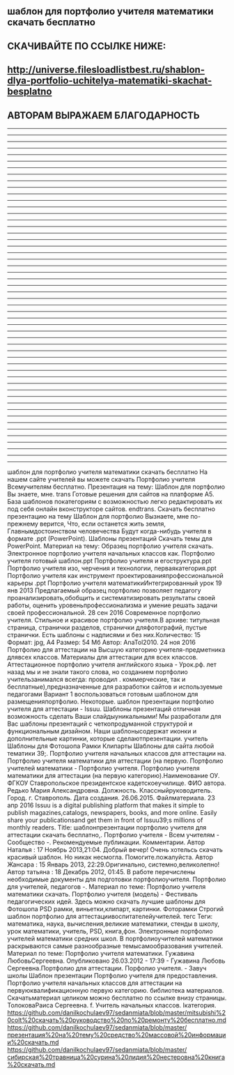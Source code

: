 шаблон для портфолио учителя математики скачать бесплатно
--------------------------------------------------
СКАЧИВАЙТЕ ПО ССЫЛКЕ НИЖЕ:
--------------------------------------------------
http://universe.filesloadlistbest.ru/shablon-dlya-portfolio-uchitelya-matematiki-skachat-besplatno
--------------------------------------------------
АВТОРАМ ВЫРАЖАЕМ БЛАГОДАРНОСТЬ
--------------------------------------------------
--------------------------------------------------
--------------------------------------------------
--------------------------------------------------
--------------------------------------------------
--------------------------------------------------
--------------------------------------------------
--------------------------------------------------
--------------------------------------------------
--------------------------------------------------
--------------------------------------------------
--------------------------------------------------
--------------------------------------------------
--------------------------------------------------
--------------------------------------------------
--------------------------------------------------
--------------------------------------------------
--------------------------------------------------
--------------------------------------------------
--------------------------------------------------
--------------------------------------------------
--------------------------------------------------
--------------------------------------------------
--------------------------------------------------
--------------------------------------------------
--------------------------------------------------
--------------------------------------------------
--------------------------------------------------
--------------------------------------------------
--------------------------------------------------
--------------------------------------------------
--------------------------------------------------
--------------------------------------------------
--------------------------------------------------
--------------------------------------------------
--------------------------------------------------
--------------------------------------------------
--------------------------------------------------
--------------------------------------------------
--------------------------------------------------
--------------------------------------------------
--------------------------------------------------
--------------------------------------------------
--------------------------------------------------
--------------------------------------------------
--------------------------------------------------
--------------------------------------------------
--------------------------------------------------
--------------------------------------------------
--------------------------------------------------
--------------------------------------------------
--------------------------------------------------
--------------------------------------------------
шаблон для портфолио учителя математики скачать бесплатно На нашем сайте учителей вы можете скачать Портфолио учителя Всемучителям бесплатно. Презентация на тему: Шаблон для портфолио Вы знаете, мне. trans Готовые решения для сайтов на платформе A5. База шаблонов покатегориям с возможностью легко редактировать их под себя онлайн вконструкторе сайтов. endtrans. Скачать бесплатно презентацию на тему Шаблон для портфолио Вызнаете, мне по-прежнему верится, Что, если останется жить земля, Главнымдостоинством человечества Будут когда-нибудь учителя в формате .ppt (PowerPoint). Шаблоны презентаций  Скачать темы для PowerPoint. Материал на тему: Образец портфолио учителя  скачать. Электронное портфолио учителя начальных классов как. Портфолио учителя готовый шаблон.ppt  Портфолио учителя и егоструктура.ppt  Портфолио учителя изо, черчения и технологии, перваякатегория.ppt  Портфолио учителя как инструмент проектированияпрофессиональной карьеры .ppt  Портфолио учителя математикиИнтегрированный урок
19 янв 2013  Предлагаемый образец портфолио позволяет педагогу проанализировать,обобщить и систематизировать результаты своей работы, оценить уровеньпрофессионализма и умение решать задачи своей профессиональной. 28 сен 2016  Современное портфолио учителя. Стильное и красивое портфолио учителя.В архиве: титульная страница, странички разделов, странички дляфотографий, пустые странички. Есть шаблоны с надписями и без них.Количество: 15  Формат: jpg, А4  Размер: 54 Мб Автор: AnaTol2010. 24 ноя 2016  Портфолио для аттестации на Высшую категорию учителя-предметника длявсех классов. Материалы для аттестации для всех классов. Аттестационное портфолио учителя английского языка - Урок.рф. лет назад мы и не знали такого слова, но созданием портфолио учительзанимался всегда: проводил . коммерческие, так и бесплатные),предназначенные для разработки сайтов и используемые педагогами Вариант 1  воспользоваться готовым шаблоном для размещенияпортфолио. Некоторые. шаблон презентации портфолио учителя для аттестации  - Issuu. Шаблоны презентаций  отличная возможность сделать Ваши слайдыуникальными! Мы разработали для Вас шаблоны презентаций с четкопродуманной структурой и функциональным дизайном. Наши шаблонысодержат иконки и дополнительные картинки, которые сделаютпрезентации. учитель  Шаблоны для Фотошопа  Рамки Клипарты
Шаблоны для сайта любой тематики  39;. Портфолио учителя начальных классов для аттестации на. Портфолио учителя математики для аттестации (на первую. Портфолио учителей математики - Портфолио учителя. Портфолио учителя математики для аттестации (на первую категорию).Наименование ОУ. ФГКОУ Ставропольское президентское кадетскоеучилище. ФИО автора. Редько Мария Александровна. Должность. Классныйруководитель. Город. г. Ставрополь. Дата создания. 26.06.2015. Файлматериала. 23 апр 2016  Issuu is a digital publishing platform that makes it simple to publish magazines,catalogs, newspapers, books, and more online. Easily share your publicationsand get them in front of Issuu39;s millions of monthly readers. Title: шаблонпрезентации портфолио учителя для аттестации скачать бесплатно,. Портфолио учителя - Всем учителям - Сообщество  -. Рекомендуемые публикации. Комментарии. Автор Наталья : 17 Ноябрь 2013,21:04. Добрый вечер! Очень хотельсь скачать красивый шаблон. Но никак несмогла. Помогите.пожалуйста. Автор Жансара : 15 Январь 2013, 22:29.Оригинально, системно,великолепно! Автор татьяна : 18 Декабрь 2012, 01:45.
В работе перечислены необходимые документы для подготовки портфолиоучителя. Портфолио для учителей, педагогов -. Материал по теме: Портфолио учителя математики  скачать. Портфолио учителя (модель) - Фестиваль педагогических идей. Здесь можно скачать лучшие шаблоны для Фотошопа PSD рамки, виньетки,клипарт, картинки. Фоторамки  Строгий шаблон портфолио для аттестациивоспитателейучителей.  тегс Теги: математика, наука, вычисления,великие математики, стенды в школу, урок математики, учитель, PSD, книга,фон. Электронные портфолио учителей математики средних школ. В портфолиоучителей математики раскрываются самые разнообразные темысамообразования учителей. Материал по теме: Портфолио учителя математики. Гужавина ЛюбовьСергеевна. Опубликовано 26.03.2012 - 17:39 - Гужавина Любовь Сергеевна.Портфолио для аттестации. Порфолио учителя. - Завуч школы
Шаблон презентации Портфолио учителя для предоставления. Портфолио учителя начальных классов для аттестации на первуюквалификационную первую категорию. библиотека материалов. Скачатьматериал целиком можно бесплатно по ссылке внизу страницы. ТолоковаРаиса Сергеевна. f. Учитель начальных классов. Iкатегория.
https://github.com/danilkochulaev97/sedanmiata/blob/master/mitsubishi%20colt%20скачать%20руководство%20по%20ремонту%20бесплатно.md
https://github.com/danilkochulaev97/sedanmiata/blob/master/презентация%20на%20тему%20средство%20массовой%20информации%20скачать.md
https://github.com/danilkochulaev97/sedanmiata/blob/master/сибирская%20травница%20сурина%20лидия%20нестеровна%20книга%20скачать.md
